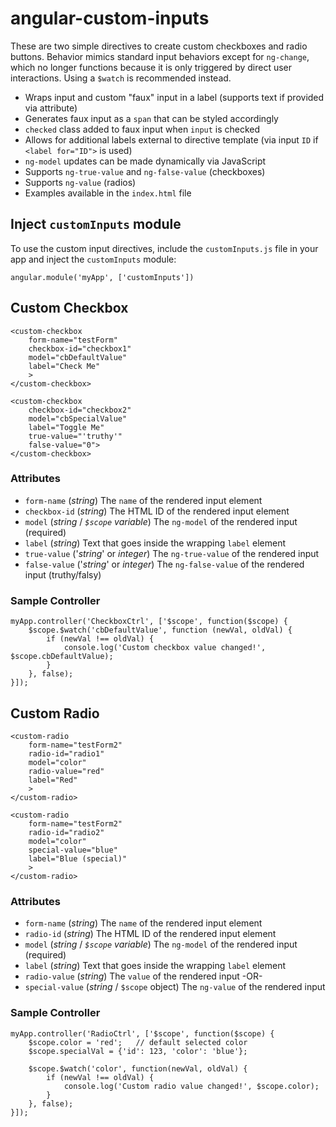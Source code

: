 # angular-custom-inputs

These are two simple directives to create custom checkboxes and radio buttons. Behavior mimics standard input behaviors 
except for `ng-change`, which no longer functions because it is only triggered by direct user interactions. Using a 
`$watch` is recommended instead.

* Wraps input and custom "faux" input in a label (supports text if provided via attribute)
* Generates faux input as a `span` that can be styled accordingly
* `checked` class added to faux input when `input` is checked
* Allows for additional labels external to directive template (via input `ID` if `<label for="ID">` is used)
* `ng-model` updates can be made dynamically via JavaScript
* Supports `ng-true-value` and `ng-false-value` (checkboxes)
* Supports `ng-value` (radios)
* Examples available in the `index.html` file

## Inject `customInputs` module

To use the custom input directives, include the `customInputs.js` file in your app and inject the `customInputs` module:

```
angular.module('myApp', ['customInputs'])
```

## Custom Checkbox

```
<custom-checkbox
	form-name="testForm"
	checkbox-id="checkbox1"
	model="cbDefaultValue"
	label="Check Me"
	>
</custom-checkbox>

<custom-checkbox
	checkbox-id="checkbox2"
	model="cbSpecialValue"
	label="Toggle Me"
	true-value="'truthy'"
	false-value="0">
</custom-checkbox>
```

### Attributes

* `form-name` (*string*) The `name` of the rendered input element
* `checkbox-id` (*string*) The HTML ID of the rendered input element
* `model` (*string* / *`$scope` variable*) The `ng-model` of the rendered input (required)
* `label` (*string*) Text that goes inside the wrapping `label` element
* `true-value` ('*string*' or *integer*) The `ng-true-value` of the rendered input
* `false-value` ('*string*' or *integer*) The `ng-false-value` of the rendered input (truthy/falsy)

### Sample Controller

```
myApp.controller('CheckboxCtrl', ['$scope', function($scope) {
	$scope.$watch('cbDefaultValue', function (newVal, oldVal) {
		if (newVal !== oldVal) {
			console.log('Custom checkbox value changed!', $scope.cbDefaultValue);
		}
	}, false);
}]);
```

## Custom Radio

```
<custom-radio
	form-name="testForm2"
	radio-id="radio1"
	model="color"
	radio-value="red"
	label="Red"
	>
</custom-radio>

<custom-radio
	form-name="testForm2"
	radio-id="radio2"
	model="color"
	special-value="blue"
	label="Blue (special)"
	>
</custom-radio>
```

### Attributes

* `form-name` (*string*) The `name` of the rendered input element
* `radio-id` (*string*) The HTML ID of the rendered input element
* `model` (*string* / *`$scope` variable*) The `ng-model` of the rendered input (required)
* `label` (*string*) Text that goes inside the wrapping `label` element
* `radio-value` (*string*) The `value` of the rendered input -OR-
* `special-value` (*string* / `$scope` object) The `ng-value` of the rendered input

### Sample Controller

```
myApp.controller('RadioCtrl', ['$scope', function($scope) {
	$scope.color = 'red';   // default selected color
	$scope.specialVal = {'id': 123, 'color': 'blue'};

	$scope.$watch('color', function(newVal, oldVal) {
		if (newVal !== oldVal) {
			console.log('Custom radio value changed!', $scope.color);
		}
	}, false);
}]);
```
